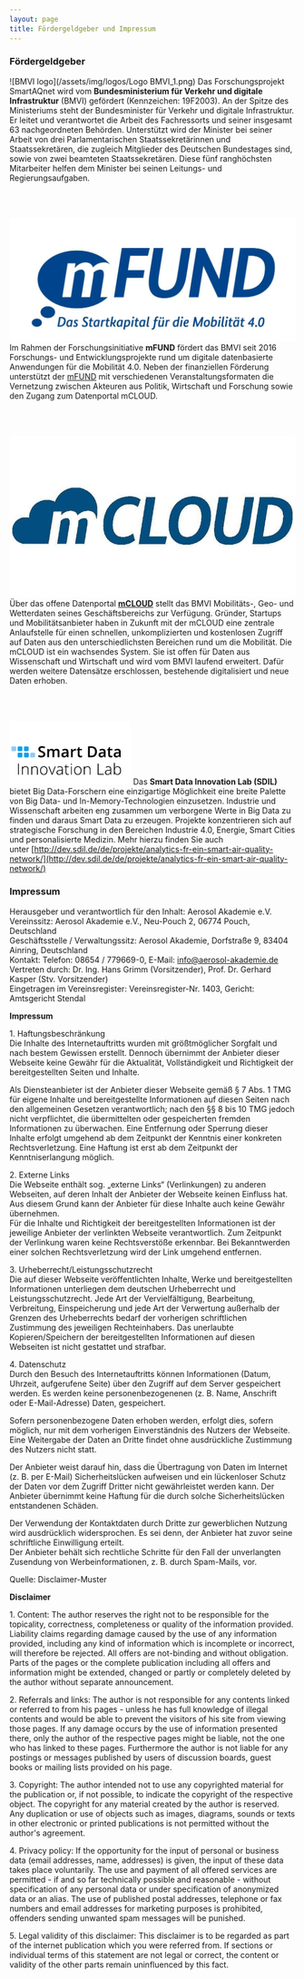 ```yaml
---
layout: page
title: Fördergeldgeber und Impressum
---
```


### Fördergeldgeber

![BMVI logo](/assets/img/logos/Logo BMVI_1.png)
Das Forschungsprojekt SmartAQnet wird vom **Bundesministerium für Verkehr und digitale Infrastruktur** (BMVI) gefördert (Kennzeichen: 19F2003). An der Spitze des Ministeriums steht der Bundesminister für Verkehr und digitale Infrastruktur. Er leitet und verantwortet die Arbeit des Fachressorts und seiner insgesamt 63 nachgeordneten Behörden. Unterstützt wird der Minister bei seiner Arbeit von drei Parlamentarischen Staatssekretärinnen und Staatssekretären, die zugleich Mitglieder des Deutschen Bundestages sind, sowie von zwei beamteten Staatssekretären. Diese fünf ranghöchsten Mitarbeiter helfen dem Minister bei seinen Leitungs- und Regierungsaufgaben.

<br><br>

![mFUND logo](/assets/img/logos/mfund-logo-download-resized.jpg)
Im Rahmen der Forschungsinitiative **mFUND** fördert das BMVI seit 2016 Forschungs- und Entwicklungsprojekte rund um digitale datenbasierte Anwendungen für die Mobilität 4.0. Neben der finanziellen Förderung unterstützt der [mFUND](http://www.bmvi.de/DE/Themen/Digitales/mFund/Ueberblick/ueberblick.html) mit verschiedenen Veranstaltungsformaten die Vernetzung zwischen Akteuren aus Politik, Wirtschaft und Forschung sowie den Zugang zum Datenportal mCLOUD.

<br><br>

![mCLOUD logo](/assets/img/logos/mcloud-logo.jpg)
Über das offene Datenportal [**mCLOUD**](http://www.bmvi.de/SharedDocs/DE/Artikel/DG/mfund-hinweis-mcloud.html?nn=337780) stellt das BMVI Mobilitäts-, Geo- und Wetterdaten seines Geschäftsbereichs zur Verfügung. Gründer, Startups und Mobilitätsanbieter haben in Zukunft mit der mCLOUD eine zentrale Anlaufstelle für einen schnellen, unkomplizierten und kostenlosen Zugriff auf Daten aus den unterschiedlichsten Bereichen rund um die Mobilität. Die mCLOUD ist ein wachsendes System. Sie ist offen für Daten aus Wissenschaft und Wirtschaft und wird vom BMVI laufend erweitert. Dafür werden weitere Datensätze erschlossen, bestehende digitalisiert und neue Daten erhoben.

<br><br>

![Smart Data Innovation Lab logo](/assets/img/logos/sdil-logo.png)
Das **Smart Data Innovation Lab (SDIL)** bietet Big Data-Forschern eine einzigartige Möglichkeit eine breite Palette von Big Data- und In-Memory-Technologien einzusetzen. Industrie und Wissenschaft arbeiten eng zusammen um verborgene Werte in Big Data zu finden und daraus Smart Data zu erzeugen. Projekte konzentrieren sich auf strategische Forschung in den Bereichen Industrie 4.0, Energie, Smart Cities und personalisierte Medizin. Mehr hierzu finden Sie auch unter [http://dev.sdil.de/de/projekte/analytics-fr-ein-smart-air-quality-network/](http://dev.sdil.de/de/projekte/analytics-fr-ein-smart-air-quality-network/)


### Impressum

Herausgeber und verantwortlich für den Inhalt: Aerosol Akademie e.V.  
Vereinssitz: Aerosol Akademie e.V., Neu-Pouch 2, 06774 Pouch, Deutschland  
Geschäftsstelle / Verwaltungssitz: Aerosol Akademie, Dorfstraße 9, 83404 Ainring, Deutschland  
Kontakt: Telefon: 08654 / 779669-0, E-Mail: info@aerosol-akademie.de   
Vertreten durch: Dr. Ing. Hans Grimm (Vorsitzender), Prof. Dr. Gerhard Kasper (Stv. Vorsitzender)   
Eingetragen im Vereinsregister: Vereinsregister-Nr. 1403, Gericht: Amtsgericht Stendal

  
**Impressum**

1\. Haftungsbeschränkung  
Die Inhalte des Internetauftritts wurden mit größtmöglicher Sorgfalt und nach bestem Gewissen erstellt. Dennoch übernimmt der Anbieter dieser Webseite keine Gewähr für die Aktualität, Vollständigkeit und Richtigkeit der bereitgestellten Seiten und Inhalte.  
  
Als Diensteanbieter ist der Anbieter dieser Webseite gemäß § 7 Abs. 1 TMG für eigene Inhalte und bereitgestellte Informationen auf diesen Seiten nach den allgemeinen Gesetzen verantwortlich; nach den §§ 8 bis 10 TMG jedoch nicht verpflichtet, die übermittelten oder gespeicherten fremden Informationen zu überwachen. Eine Entfernung oder Sperrung dieser Inhalte erfolgt umgehend ab dem Zeitpunkt der Kenntnis einer konkreten Rechtsverletzung. Eine Haftung ist erst ab dem Zeitpunkt der Kenntniserlangung möglich.  
  
2\. Externe Links  
Die Webseite enthält sog. „externe Links“ (Verlinkungen) zu anderen Webseiten, auf deren Inhalt der Anbieter der Webseite keinen Einfluss hat. Aus diesem Grund kann der Anbieter für diese Inhalte auch keine Gewähr übernehmen.  
Für die Inhalte und Richtigkeit der bereitgestellten Informationen ist der jeweilige Anbieter der verlinkten Webseite verantwortlich. Zum Zeitpunkt der Verlinkung waren keine Rechtsverstöße erkennbar. Bei Bekanntwerden einer solchen Rechtsverletzung wird der Link umgehend entfernen.  
  
3\. Urheberrecht/Leistungsschutzrecht  
Die auf dieser Webseite veröffentlichten Inhalte, Werke und bereitgestellten Informationen unterliegen dem deutschen Urheberrecht und Leistungsschutzrecht. Jede Art der Vervielfältigung, Bearbeitung, Verbreitung, Einspeicherung und jede Art der Verwertung außerhalb der Grenzen des Urheberrechts bedarf der vorherigen schriftlichen Zustimmung des jeweiligen Rechteinhabers. Das unerlaubte Kopieren/Speichern der bereitgestellten Informationen auf diesen Webseiten ist nicht gestattet und strafbar.  
  
4\. Datenschutz  
Durch den Besuch des Internetauftritts können Informationen (Datum, Uhrzeit, aufgerufene Seite) über den Zugriff auf dem Server gespeichert werden. Es werden keine personenbezogenenen (z. B. Name, Anschrift oder E-Mail-Adresse) Daten, gespeichert.  
  
Sofern personenbezogene Daten erhoben werden, erfolgt dies, sofern möglich, nur mit dem vorherigen Einverständnis des Nutzers der Webseite. Eine Weitergabe der Daten an Dritte findet ohne ausdrückliche Zustimmung des Nutzers nicht statt.  
  
Der Anbieter weist darauf hin, dass die Übertragung von Daten im Internet (z. B. per E-Mail) Sicherheitslücken aufweisen und ein lückenloser Schutz der Daten vor dem Zugriff Dritter nicht gewährleistet werden kann. Der Anbieter übernimmt keine Haftung für die durch solche Sicherheitslücken entstandenen Schäden.  
  
Der Verwendung der Kontaktdaten durch Dritte zur gewerblichen Nutzung wird ausdrücklich widersprochen. Es sei denn, der Anbieter hat zuvor seine schriftliche Einwilligung erteilt.  
Der Anbieter behält sich rechtliche Schritte für den Fall der unverlangten Zusendung von Werbeinformationen, z. B. durch Spam-Mails, vor.  

Quelle: Disclaimer-Muster

  

**Disclaimer**

1\. Content: The author reserves the right not to be responsible for the topicality, correctness, completeness or quality of the information provided. Liability claims regarding damage caused by the use of any information provided, including any kind of information which is incomplete or incorrect, will therefore be rejected. All offers are not-binding and without obligation. Parts of the pages or the complete publication including all offers and information might be extended, changed or partly or completely deleted by the author without separate announcement.

2\. Referrals and links: The author is not responsible for any contents linked or referred to from his pages - unless he has full knowledge of illegal contents and would be able to prevent the visitors of his site from viewing those pages. If any damage occurs by the use of information presented there, only the author of the respective pages might be liable, not the one who has linked to these pages. Furthermore the author is not liable for any postings or messages published by users of discussion boards, guest books or mailing lists provided on his page.

3\. Copyright: The author intended not to use any copyrighted material for the publication or, if not possible, to indicate the copyright of the respective object. The copyright for any material created by the author is reserved. Any duplication or use of objects such as images, diagrams, sounds or texts in other electronic or printed publications is not permitted without the author's agreement.

4\. Privacy policy: If the opportunity for the input of personal or business data (email addresses, name, addresses) is given, the input of these data takes place voluntarily. The use and payment of all offered services are permitted - if and so far technically possible and reasonable - without specification of any personal data or under specification of anonymized data or an alias. The use of published postal addresses, telephone or fax numbers and email addresses for marketing purposes is prohibited, offenders sending unwanted spam messages will be punished.

5\. Legal validity of this disclaimer: This disclaimer is to be regarded as part of the internet publication which you were referred from. If sections or individual terms of this statement are not legal or correct, the content or validity of the other parts remain uninfluenced by this fact.

<style>
.post-content img{
    max-width: 300px;
    float: left;
    margin: 20px;
    padding: 0;
}
</style>